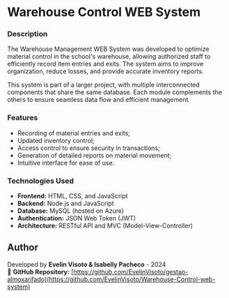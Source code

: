 # Warehouse Control WEB System  

### Description  

The Warehouse Management WEB System was developed to optimize material control in the school's warehouse, allowing authorized staff to efficiently record item entries and exits. The system aims to improve organization, reduce losses, and provide accurate inventory reports.

This system is part of a larger project, with multiple interconnected components that share the same database. Each module complements the others to ensure seamless data flow and efficient management.

### Features  

- Recording of material entries and exits;  
- Updated inventory control;  
- Access control to ensure security in transactions;  
- Generation of detailed reports on material movement;  
- Intuitive interface for ease of use.  

### Technologies Used  

- **Frontend:** HTML, CSS, and JavaScript  
- **Backend:** Node.js and JavaScript  
- **Database:** MySQL (hosted on Azure)  
- **Authentication:** JSON Web Token (JWT)  
- **Architecture:** RESTful API and MVC (Model-View-Controller)  

## Author  

Developed by **Evelin Visoto & Isabelly Pacheco** - 2024  
📌 **GitHub Repository:** [https://github.com/EvelinVisoto/gestao-almoxarifado](https://github.com/EvelinVisoto/Warehouse-Control-web-system)
